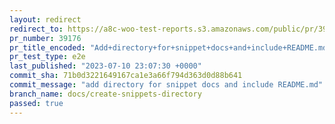 ```yaml
---
layout: redirect
redirect_to: https://a8c-woo-test-reports.s3.amazonaws.com/public/pr/39176/e2e/index.html
pr_number: 39176
pr_title_encoded: "Add+directory+for+snippet+docs+and+include+README.md"
pr_test_type: e2e
last_published: "2023-07-10 23:07:30 +0000"
commit_sha: 71b0d3221649167ca1e3a66f794d363d0d88b641
commit_message: "add directory for snippet docs and include README.md"
branch_name: docs/create-snippets-directory
passed: true
---
```

